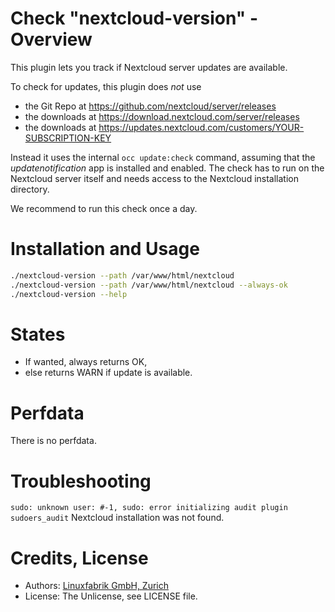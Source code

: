 # Check "nextcloud-version" - Overview

This plugin lets you track if Nextcloud server updates are available.

To check for updates, this plugin does *not* use
* the Git Repo at https://github.com/nextcloud/server/releases
* the downloads at https://download.nextcloud.com/server/releases
* the downloads at https://updates.nextcloud.com/customers/YOUR-SUBSCRIPTION-KEY

Instead it uses the internal ``occ update:check`` command, assuming that the *updatenotification* app is installed and enabled. The check has to run on the Nextcloud server itself and needs access to the Nextcloud installation directory.

We recommend to run this check once a day.


# Installation and Usage

```bash
./nextcloud-version --path /var/www/html/nextcloud
./nextcloud-version --path /var/www/html/nextcloud --always-ok
./nextcloud-version --help
```


# States

* If wanted, always returns OK,
* else returns WARN if update is available.


# Perfdata

There is no perfdata.


# Troubleshooting

`sudo: unknown user: #-1, sudo: error initializing audit plugin sudoers_audit`
    Nextcloud installation was not found.


# Credits, License

* Authors: [Linuxfabrik GmbH, Zurich](https://www.linuxfabrik.ch)
* License: The Unlicense, see LICENSE file.
